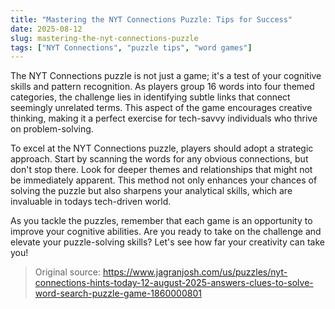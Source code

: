 ```yaml
---
title: "Mastering the NYT Connections Puzzle: Tips for Success"
date: 2025-08-12
slug: mastering-the-nyt-connections-puzzle
tags: ["NYT Connections", "puzzle tips", "word games"]
---
```


The NYT Connections puzzle is not just a game; it's a test of your cognitive skills and pattern recognition. As players group 16 words into four themed categories, the challenge lies in identifying subtle links that connect seemingly unrelated terms. This aspect of the game encourages creative thinking, making it a perfect exercise for tech-savvy individuals who thrive on problem-solving.

To excel at the NYT Connections puzzle, players should adopt a strategic approach. Start by scanning the words for any obvious connections, but don't stop there. Look for deeper themes and relationships that might not be immediately apparent. This method not only enhances your chances of solving the puzzle but also sharpens your analytical skills, which are invaluable in todays tech-driven world.

As you tackle the puzzles, remember that each game is an opportunity to improve your cognitive abilities. Are you ready to take on the challenge and elevate your puzzle-solving skills? Let's see how far your creativity can take you!
> Original source: https://www.jagranjosh.com/us/puzzles/nyt-connections-hints-today-12-august-2025-answers-clues-to-solve-word-search-puzzle-game-1860000801